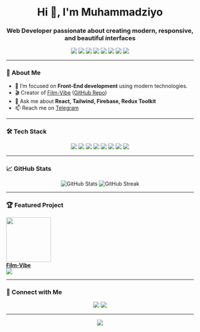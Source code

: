 <!-- Muhammadziyo's GitHub Profile README -->



<h1 align="center">Hi 👋, I'm Muhammadziyo</h1>
<h3 align="center">Web Developer passionate about creating modern, responsive, and beautiful interfaces</h3>

<p align="center">
  <img src="https://img.shields.io/badge/Javascript-F7DF1E?style=for-the-badge&logo=javascript&logoColor=black" />
  <img src="https://img.shields.io/badge/HTML5-E34F26?style=for-the-badge&logo=html5&logoColor=white" />
  <img src="https://img.shields.io/badge/CSS3-1572B6?style=for-the-badge&logo=css3&logoColor=white" />
  <img src="https://img.shields.io/badge/SCSS-CD6799?style=for-the-badge&logo=sass&logoColor=white" />
  <img src="https://img.shields.io/badge/TailwindCSS-38B2AC?style=for-the-badge&logo=tailwindcss&logoColor=white" />
  <img src="https://img.shields.io/badge/React-61DAFB?style=for-the-badge&logo=react&logoColor=white" />
  <img src="https://img.shields.io/badge/Firebase-FFCA28?style=for-the-badge&logo=firebase&logoColor=black" />
  <img src="https://img.shields.io/badge/Redux%20Toolkit-764ABC?style=for-the-badge&logo=redux&logoColor=white" />
</p>

---

### 🚀 About Me
- 🌱 I’m focused on **Front-End development** using modern technologies.
- 🎬 Creator of [Film-Vibe](https://film-vibe.web.app) ([GitHub Repo](https://github.com/Muhammadziyoodilov/film-vibe))
- 💬 Ask me about **React, Tailwind, Firebase, Redux Toolkit**
- 📫 Reach me on [Telegram](https://t.me/Ziyo_17_11)

---

### 🛠️ Tech Stack

<p align="center">
  <img src="https://img.shields.io/badge/JavaScript-%23F7DF1E.svg?&style=for-the-badge&logo=javascript&logoColor=black" />
  <img src="https://img.shields.io/badge/HTML5-%23E34F26.svg?&style=for-the-badge&logo=html5&logoColor=white" />
  <img src="https://img.shields.io/badge/CSS3-%231572B6.svg?&style=for-the-badge&logo=css3&logoColor=white" />
  <img src="https://img.shields.io/badge/SCSS-%23CD6799.svg?&style=for-the-badge&logo=sass&logoColor=white" />
  <img src="https://img.shields.io/badge/React-%2361DAFB.svg?&style=for-the-badge&logo=react&logoColor=white" />
  <img src="https://img.shields.io/badge/TailwindCSS-%2338B2AC.svg?&style=for-the-badge&logo=tailwindcss&logoColor=white" />
  <img src="https://img.shields.io/badge/Firebase-%23FFCA28.svg?&style=for-the-badge&logo=firebase&logoColor=black" />
  <img src="https://img.shields.io/badge/Redux%20Toolkit-%23764ABC.svg?&style=for-the-badge&logo=redux&logoColor=white" />
</p>

---

### 📈 GitHub Stats

<p align="center">
  <img src="https://github-readme-stats.vercel.app/api?username=Muhammadziyoodilov&show_icons=true&theme=radical" alt="GitHub Stats" />
  <img src="https://github-readme-streak-stats.herokuapp.com/?user=Muhammadziyoodilov&theme=radical" alt="GitHub Streak" />
</p>

---

### 🏆 Featured Project

<a href="https://film-vibe.web.app">
  <img src="https://github.com/Muhammadziyoodilov/stream-vibe/blob/main/public/logo.png?raw=true" width="120" />
</a>
<br />
<a href="https://film-vibe.web.app">
  <b>Film-Vibe</b>
</a>
<br />
<a href="https://github.com/Muhammadziyoodilov/film-vibe">
  <img src="https://img.shields.io/github/stars/Muhammadziyoodilov/film-vibe?style=social" />
</a>

---

### 💬 Connect with Me

<p align="center">
  <a href="https://t.me/Ziyo_17_11"><img src="https://img.shields.io/badge/Telegram-2CA5E0?style=for-the-badge&logo=telegram&logoColor=white" /></a>
  <a href="https://github.com/Muhammadziyoodilov"><img src="https://img.shields.io/badge/GitHub-181717?style=for-the-badge&logo=github&logoColor=white" /></a>
</p>

---

<p align="center">
  <img src="https://capsule-render.vercel.app/api?type=wave&color=gradient&height=100&section=footer" />
</p>
